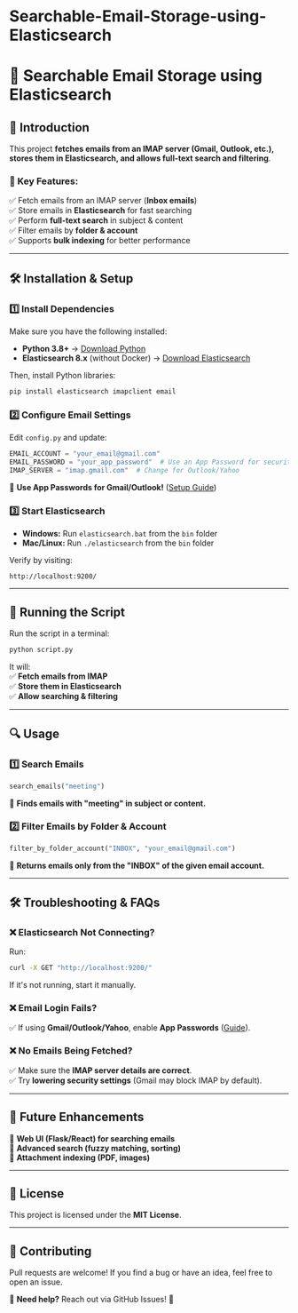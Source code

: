 # Searchable-Email-Storage-using-Elasticsearch
# 📧 Searchable Email Storage using Elasticsearch

## 🚀 Introduction  
This project **fetches emails from an IMAP server (Gmail, Outlook, etc.), stores them in Elasticsearch, and allows full-text search and filtering**.  

### 🔹 Key Features:  
✅ Fetch emails from an IMAP server (**Inbox emails**)  
✅ Store emails in **Elasticsearch** for fast searching  
✅ Perform **full-text search** in subject & content  
✅ Filter emails by **folder & account**  
✅ Supports **bulk indexing** for better performance  

---

## 🛠️ Installation & Setup  

### 1️⃣ Install Dependencies  
Make sure you have the following installed:  
- **Python 3.8+** → [Download Python](https://www.python.org/downloads/)  
- **Elasticsearch 8.x** (without Docker) → [Download Elasticsearch](https://www.elastic.co/downloads/elasticsearch)  

Then, install Python libraries:  
```bash
pip install elasticsearch imapclient email
```

### 2️⃣ Configure Email Settings  
Edit `config.py` and update:  
```python
EMAIL_ACCOUNT = "your_email@gmail.com"
EMAIL_PASSWORD = "your_app_password"  # Use an App Password for security
IMAP_SERVER = "imap.gmail.com"  # Change for Outlook/Yahoo
```
📌 **Use App Passwords for Gmail/Outlook!** ([Setup Guide](https://support.google.com/accounts/answer/185833?hl=en))  

### 3️⃣ Start Elasticsearch  
- **Windows:** Run `elasticsearch.bat` from the `bin` folder  
- **Mac/Linux:** Run `./elasticsearch` from the `bin` folder  

Verify by visiting:  
```
http://localhost:9200/
```

---

## 🚀 Running the Script  
Run the script in a terminal:  
```bash
python script.py
```
It will:  
✅ **Fetch emails from IMAP**  
✅ **Store them in Elasticsearch**  
✅ **Allow searching & filtering**  

---

## 🔍 Usage  

### 1️⃣ Search Emails  
```python
search_emails("meeting")
```
🔎 **Finds emails with "meeting" in subject or content.**  

### 2️⃣ Filter Emails by Folder & Account  
```python
filter_by_folder_account("INBOX", "your_email@gmail.com")
```
📂 **Returns emails only from the "INBOX" of the given email account.**  

---

## 🛠️ Troubleshooting & FAQs  

### ❌ Elasticsearch Not Connecting?  
Run:  
```bash
curl -X GET "http://localhost:9200/"
```
If it's not running, start it manually.  

### ❌ Email Login Fails?  
✅ If using **Gmail/Outlook/Yahoo**, enable **App Passwords** ([Guide](https://support.google.com/accounts/answer/185833?hl=en)).  

### ❌ No Emails Being Fetched?  
✅ Make sure the **IMAP server details are correct**.  
✅ Try **lowering security settings** (Gmail may block IMAP by default).  

---

## 🎯 Future Enhancements  
🚀 **Web UI (Flask/React) for searching emails**  
🚀 **Advanced search (fuzzy matching, sorting)**  
🚀 **Attachment indexing (PDF, images)**  

---

## 📜 License  
This project is licensed under the **MIT License**.  

---

## 🤝 Contributing  
Pull requests are welcome! If you find a bug or have an idea, feel free to open an issue.  

💬 **Need help?** Reach out via GitHub Issues! 🚀

